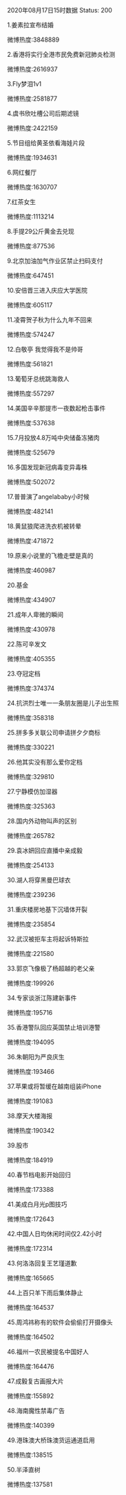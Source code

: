 2020年08月17日15时数据
Status: 200

1.姜素拉宣布结婚

微博热度:3848889

2.香港将实行全港市民免费新冠肺炎检测

微博热度:2616937

3.Fly梦泪1v1

微博热度:2581877

4.虞书欣吐槽公司后期滤镜

微博热度:2422159

5.节目组给黄圣依看海娃片段

微博热度:1934631

6.网红餐厅

微博热度:1630707

7.红茶女生

微博热度:1113214

8.手提29公斤黄金去兑现

微博热度:877536

9.北京加油加气作业区禁止扫码支付

微博热度:647451

10.安倍晋三进入庆应大学医院

微博热度:605117

11.凌霄贺子秋为什么九年不回来

微博热度:574247

12.白敬亭 我觉得我不是帅哥

微博热度:561821

13.葡萄牙总统跳海救人

微博热度:557297

14.美国辛辛那提市一夜数起枪击事件

微博热度:537638

15.7月投放4.8万吨中央储备冻猪肉

微博热度:525679

16.多国发现新冠病毒变异毒株

微博热度:502072

17.普普演了angelababy小时候

微博热度:482141

18.黄鼠狼爬进洗衣机被转晕

微博热度:471872

19.原来小说里的飞檐走壁是真的

微博热度:460987

20.基金

微博热度:434907

21.成年人卑微的瞬间

微博热度:430978

22.陈可辛发文

微博热度:405355

23.夺冠定档

微博热度:374374

24.抗洪烈士唯一一条朋友圈是儿子出生照

微博热度:358318

25.拼多多关联公司申请拼夕夕商标

微博热度:330221

26.他其实没有那么爱你定档

微博热度:329810

27.宁静模仿加湿器

微博热度:325363

28.国内外动物叫声的区别

微博热度:265782

29.袁冰妍回应直播中亲成毅

微博热度:254133

30.湖人将穿黑曼巴球衣

微博热度:239236

31.重庆楼房地基下沉墙体开裂

微博热度:235854

32.武汉被拒车主将起诉特斯拉

微博热度:221580

33.郭京飞像极了杨超越的老父亲

微博热度:199926

34.专家谈浙江陈建新事件

微博热度:195716

35.香港警队回应英国禁止培训港警

微博热度:194095

36.朱朝阳为严良庆生

微博热度:193466

37.苹果或将暂缓在越南组装iPhone

微博热度:191083

38.摩天大楼海报

微博热度:190342

39.股市

微博热度:184919

40.春节档电影开始回归

微博热度:173388

41.美成白月光p图技巧

微博热度:172643

42.中国人日均休闲时间仅2.42小时

微博热度:172314

43.何洛洛回复王艺瑾道歉

微博热度:165665

44.上百只羊下雨后集体静止

微博热度:164537

45.周鸿祎称有的软件会偷偷打开摄像头

微博热度:164502

46.福州一农民被提名中国好人

微博热度:164476

47.成毅复古画报大片

微博热度:155892

48.海南魔性禁毒广告

微博热度:140399

49.港珠澳大桥珠澳货运通道启用

微博热度:138515

50.半泽直树

微博热度:137581

